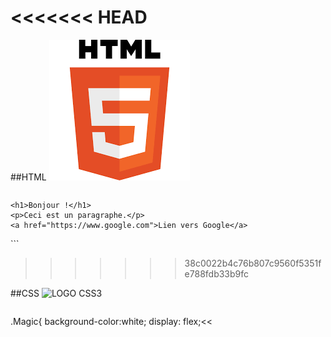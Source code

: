 <<<<<<< HEAD
=======
##HTML
![HTML](html.png)
> ```html
<!DOCTYPE html>
<html lang="fr">
<head>
    <meta charset="UTF-8">
    <title>Ma Page HTML</title>
</head>
<body>

    <h1>Bonjour !</h1>
    <p>Ceci est un paragraphe.</p>
    <a href="https://www.google.com">Lien vers Google</a>

</body>
</html>
```
  
>>>>>>> 38c0022b4c76b807c9560f5351fe788fdb33b9fc

##CSS
![LOGO CSS3](CSS3_logo_and_wordmark.svg)

> ```CSS
 .Magic{
	background-color:white;
	display: flex;<<

```
